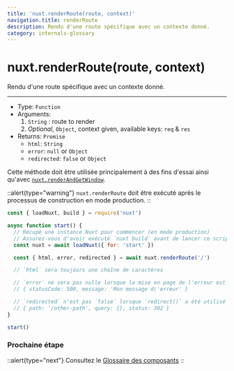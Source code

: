 ```yaml
---
title: 'nuxt.renderRoute(route, context)'
navigation.title: renderRoute
description: Rendu d'une route spécifique avec un contexte donné.
category: internals-glossary
---
```

# nuxt.renderRoute(route, context)

Rendu d'une route spécifique avec un contexte donné.

---

- Type: `Function`
- Arguments:
  1. `String` : route to render
  2. _Optional_, `Object`, context given, available keys: `req` & `res`
- Returns: `Promise`
  - `html`: `String`
  - `error`: `null` or `Object`
  - `redirected`: `false` or `Object`


Cette méthode doit être utilisée principalement à des fins d'essai ainsi qu'avec [`nuxt.renderAndGetWindow`](/docs/internals-glossary/nuxt-render-and-get-window).

::alert{type="warning"}
`nuxt.renderRoute` doit être exécuté après le processus de construction en mode production.
::

```js
const { loadNuxt, build } = require('nuxt')

async function start() {
  // Récupè une instance Nuxt pour commencer (en mode production)
  // Assurez-vous d'avoir exécuté `nuxt build` avant de lancer ce script
  const nuxt = await loadNuxt({ for: 'start' })

  const { html, error, redirected } = await nuxt.renderRoute('/')

  // `html` sera toujours une chaîne de caractères

  // `error` ne sera pas nulle lorsque la mise en page de l'erreur est affichée, le format de l'erreur l'est :
  // { statusCode: 500, message: 'Mon message d\'erreur' }

  // `redirected` n'est pas `false` lorsque `redirect()` a été utilisé dans `asyncData()` ou `fetch()`.
  // { path: '/other-path', query: {}, status: 302 }
}

start()
```

### Prochaine étape

::alert{type="next"}
Consultez le [Glossaire des composants](/docs/components-glossary/fetch)
::
